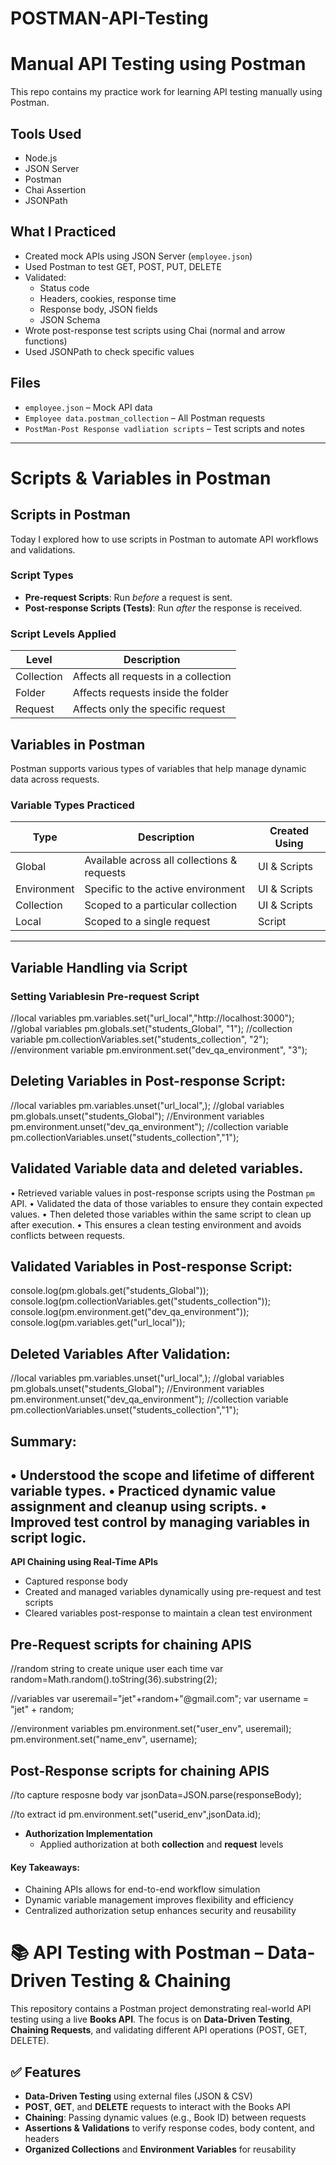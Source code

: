 # POSTMAN-API-Testing

# Manual API Testing using Postman

This repo contains my practice work for learning API testing manually using Postman.

## Tools Used
- Node.js
- JSON Server
- Postman
- Chai Assertion
- JSONPath

## What I Practiced
- Created mock APIs using JSON Server (`employee.json`)
- Used Postman to test GET, POST, PUT, DELETE
- Validated:
  - Status code
  - Headers, cookies, response time
  - Response body, JSON fields
  - JSON Schema
- Wrote post-response test scripts using Chai (normal and arrow functions)
- Used JSONPath to check specific values

## Files
- `employee.json` – Mock API data
- `Employee data.postman_collection` – All Postman requests
- `PostMan-Post Response vadliation scripts` – Test scripts and notes

---

# Scripts & Variables in Postman

## Scripts in Postman

Today I explored how to use scripts in Postman to automate API workflows and validations.

### Script Types
- **Pre-request Scripts**: Run *before* a request is sent.
- **Post-response Scripts (Tests)**: Run *after* the response is received.

### Script Levels Applied
| Level      | Description                            |
|------------|----------------------------------------|
| Collection | Affects all requests in a collection   |
| Folder     | Affects requests inside the folder     |
| Request    | Affects only the specific request      |

## Variables in Postman

Postman supports various types of variables that help manage dynamic data across requests.

### Variable Types Practiced
| Type          | Description                                 | Created Using   |
|---------------|---------------------------------------------|-----------------|
| Global        | Available across all collections & requests | UI & Scripts    |
| Environment   | Specific to the active environment          | UI & Scripts    |
| Collection    | Scoped to a particular collection           | UI & Scripts    |
| Local         | Scoped to a single request                  | Script          |

---

## Variable Handling via Script
###  Setting Variablesin Pre-request Script
//local variables
pm.variables.set("url_local","http://localhost:3000");
//global variables
pm.globals.set("students_Global", "1");
//collection variable
pm.collectionVariables.set("students_collection", "2");
//environment variable
pm.environment.set("dev_qa_environment", "3");

## Deleting Variables in Post-response Script:
//local variables
pm.variables.unset("url_local",);
//global variables
pm.globals.unset("students_Global");
//Environment variables
pm.environment.unset("dev_qa_environment");
//collection variable
pm.collectionVariables.unset("students_collection","1");

## Validated Variable data and deleted variables.
•	Retrieved variable values in post-response scripts using the Postman `pm` API.
•	Validated the data of those variables to ensure they contain expected values.
•	Then deleted those variables within the same script to clean up after execution.
•	This ensures a clean testing environment and avoids conflicts between requests.

 ## Validated Variables in Post-response Script: 
console.log(pm.globals.get("students_Global"));
console.log(pm.collectionVariables.get("students_collection"));
console.log(pm.environment.get("dev_qa_environment"));
console.log(pm.variables.get("url_local"));

## Deleted Variables After Validation:
//local variables
pm.variables.unset("url_local",);
//global variables
pm.globals.unset("students_Global");
//Environment variables
pm.environment.unset("dev_qa_environment");
//collection variable
pm.collectionVariables.unset("students_collection","1");

## Summary:
• Understood the scope and lifetime of different variable types.
• Practiced dynamic value assignment and cleanup using scripts.
• Improved test control by managing variables in script logic.
----------

**API Chaining using Real-Time APIs**
  - Captured response body
  - Created and managed variables dynamically using pre-request and test scripts
  - Cleared variables post-response to maintain a clean test environment

## Pre-Request scripts for chaining APIS    
//random string to create unique user each time
var random=Math.random().toString(36).substring(2);

//variables
var useremail="jet"+random+"@gmail.com";
var username = "jet" + random;

//environment variables
pm.environment.set("user_env", useremail);
pm.environment.set("name_env", username);

## Post-Response scripts for chaining APIS
//to capture resposne body 
var jsonData=JSON.parse(responseBody);

//to extract id
pm.environment.set("userid_env",jsonData.id);

- **Authorization Implementation**
  - Applied authorization at both **collection** and **request** levels

#### Key Takeaways:
- Chaining APIs allows for end-to-end workflow simulation
- Dynamic variable management improves flexibility and efficiency
- Centralized authorization setup enhances security and reusability


# 📚 API Testing with Postman – Data-Driven Testing & Chaining

This repository contains a Postman project demonstrating real-world API testing using a live **Books API**. The focus is on **Data-Driven Testing**, **Chaining Requests**, and validating different API operations (POST, GET, DELETE).

## ✅ Features

- **Data-Driven Testing** using external files (JSON & CSV)
- **POST**, **GET**, and **DELETE** requests to interact with the Books API
- **Chaining**: Passing dynamic values (e.g., Book ID) between requests
- **Assertions & Validations** to verify response codes, body content, and headers
- **Organized Collections** and **Environment Variables** for reusability











